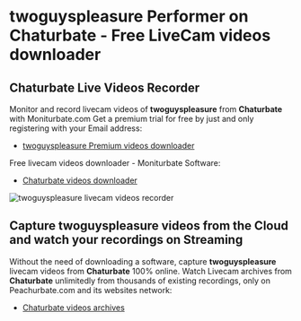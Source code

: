 # twoguyspleasure Performer on Chaturbate - Free LiveCam videos downloader

## Chaturbate Live Videos Recorder

Monitor and record livecam videos of **twoguyspleasure** from **Chaturbate** with Moniturbate.com
Get a premium trial for free by just and only registering with your Email address:
* [twoguyspleasure Premium videos downloader](https://moniturbate.com/request-demo-licence-key.html)

Free livecam videos downloader - Moniturbate Software:
* [Chaturbate videos downloader](https://moniturbate.com/moniturbate-download-software.html)

![twoguyspleasure livecam videos recorder](https://peachurnet.com/templates/moniturbate-software.png)


## Capture twoguyspleasure videos from the Cloud and watch your recordings on Streaming

Without the need of downloading a software, capture **twoguyspleasure** livecam videos from **Chaturbate** 100% online.
Watch Livecam archives from **Chaturbate** unlimitedly from thousands of existing recordings, only on Peachurbate.com and its websites network:
* [Chaturbate videos archives](https://peachurnet.com/)